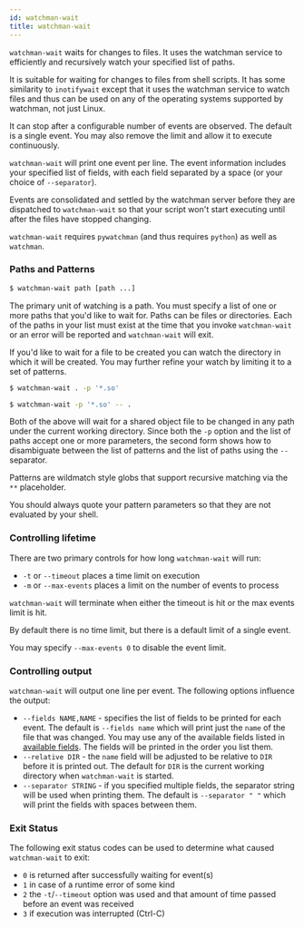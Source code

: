 ```yaml
---
id: watchman-wait
title: watchman-wait
---
```


`watchman-wait` waits for changes to files.  It uses the watchman service to
efficiently and recursively watch your specified list of paths.

It is suitable for waiting for changes to files from shell scripts.  It has
some similarity to `inotifywait` except that it uses the watchman service to
watch files and thus can be used on any of the operating systems supported by
watchman, not just Linux.

It can stop after a configurable number of events are observed.  The default
is a single event.  You may also remove the limit and allow it to execute
continuously.

`watchman-wait` will print one event per line.  The event information includes
your specified list of fields, with each field separated by a space (or your
choice of `--separator`).

Events are consolidated and settled by the watchman server before they are
dispatched to `watchman-wait` so that your script won't start executing
until after the files have stopped changing.

`watchman-wait` requires `pywatchman` (and thus requires `python`) as well as
`watchman`.

### Paths and Patterns

```bash
$ watchman-wait path [path ...]
```

The primary unit of watching is a path.  You must specify a list of one or more
paths that you'd like to wait for.  Paths can be files or directories.  Each of
the paths in your list must exist at the time that you invoke `watchman-wait`
or an error will be reported and `watchman-wait` will exit.

If you'd like to wait for a file to be created you can watch the directory in
which it will be created.  You may further refine your watch by limiting it to
a set of patterns.

```bash
$ watchman-wait . -p '*.so'
```

```bash
$ watchman-wait -p '*.so' -- .
```

Both of the above will wait for a shared object file to be changed in any path
under the current working directory.  Since both the `-p` option and the list
of paths accept one or more parameters, the second form shows how to
disambiguate between the list of patterns and the list of paths using the `--`
separator.

Patterns are wildmatch style globs that support recursive matching via the `**`
placeholder.

You should always quote your pattern parameters so that they are not evaluated
by your shell.

### Controlling lifetime

There are two primary controls for how long `watchman-wait` will run:

* `-t` or `--timeout` places a time limit on execution
* `-m` or `--max-events` places a limit on the number of events to process

`watchman-wait` will terminate when either the timeout is hit or the max events
limit is hit.

By default there is no time limit, but there is a default limit of a single event.

You may specify `--max-events 0` to disable the event limit.

### Controlling output

`watchman-wait` will output one line per event.  The following options influence
the output:

* `--fields NAME,NAME` - specifies the list of fields to be printed for each
  event.  The default is `--fields name` which will print just the `name` of the
  file that was changed.  You may use any of the available fields listed in
  [available fields](/docs/query#available-fields).
  The fields will be printed in the order you list them.
* `--relative DIR` - the `name` field will be adjusted to be relative to `DIR`
  before it is printed out.  The default for `DIR` is the current working directory
  when `watchman-wait` is started.
* `--separator STRING` - if you specified multiple fields, the separator string
  will be used when printing them.  The default is `--separator " "` which will
  print the fields with spaces between them.

### Exit Status

The following exit status codes can be used to determine what caused
`watchman-wait` to exit:

* `0` is returned after successfully waiting for event(s)
* `1` in case of a runtime error of some kind
* `2` the `-t`/`--timeout` option was used and that amount of time passed
   before an event was received
* `3` if execution was interrupted (Ctrl-C)
